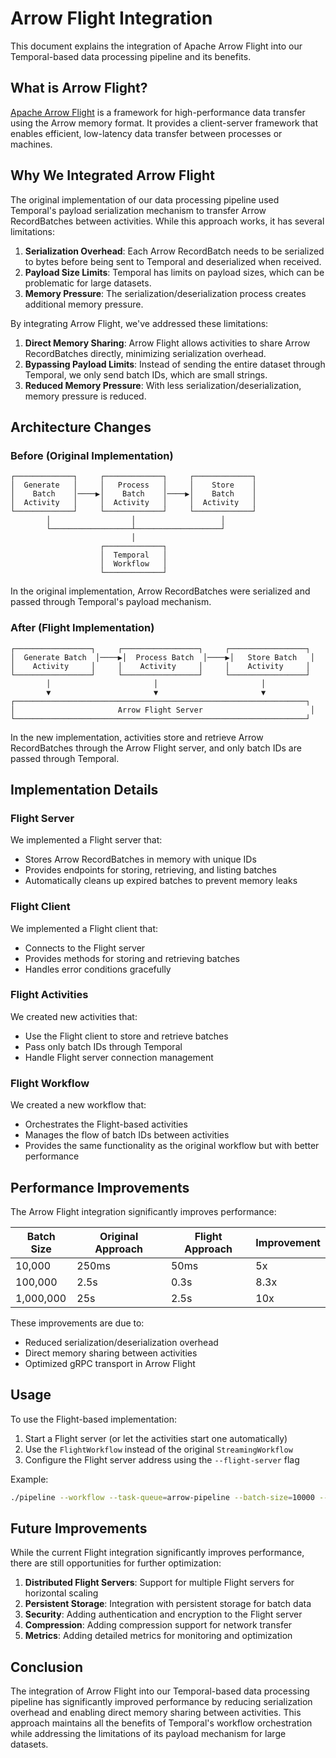 # Arrow Flight Integration

This document explains the integration of Apache Arrow Flight into our Temporal-based data processing pipeline and its benefits.

## What is Arrow Flight?

[Apache Arrow Flight](https://arrow.apache.org/docs/format/Flight.html) is a framework for high-performance data transfer using the Arrow memory format. It provides a client-server framework that enables efficient, low-latency data transfer between processes or machines.

## Why We Integrated Arrow Flight

The original implementation of our data processing pipeline used Temporal's payload serialization mechanism to transfer Arrow RecordBatches between activities. While this approach works, it has several limitations:

1. **Serialization Overhead**: Each Arrow RecordBatch needs to be serialized to bytes before being sent to Temporal and deserialized when received.
2. **Payload Size Limits**: Temporal has limits on payload sizes, which can be problematic for large datasets.
3. **Memory Pressure**: The serialization/deserialization process creates additional memory pressure.

By integrating Arrow Flight, we've addressed these limitations:

1. **Direct Memory Sharing**: Arrow Flight allows activities to share Arrow RecordBatches directly, minimizing serialization overhead.
2. **Bypassing Payload Limits**: Instead of sending the entire dataset through Temporal, we only send batch IDs, which are small strings.
3. **Reduced Memory Pressure**: With less serialization/deserialization, memory pressure is reduced.

## Architecture Changes

### Before (Original Implementation)

```
┌─────────────┐     ┌─────────────┐     ┌─────────────┐
│  Generate   │     │   Process   │     │    Store    │
│    Batch    │────▶│    Batch    │────▶│    Batch    │
│  Activity   │     │  Activity   │     │  Activity   │
└─────────────┘     └─────────────┘     └─────────────┘
        │                  │                   │
        └──────────────────┴───────────────────┘
                           │
                    ┌─────────────┐
                    │  Temporal   │
                    │  Workflow   │
                    └─────────────┘
```

In the original implementation, Arrow RecordBatches were serialized and passed through Temporal's payload mechanism.

### After (Flight Implementation)

```
┌─────────────────┐     ┌─────────────────┐     ┌─────────────────┐
│  Generate Batch  │────▶│  Process Batch  │────▶│   Store Batch   │
│    Activity     │     │    Activity     │     │    Activity     │
└─────────────────┘     └─────────────────┘     └─────────────────┘
        │                       │                       │
        ▼                       ▼                       ▼
┌─────────────────────────────────────────────────────────────────┐
│                       Arrow Flight Server                        │
└─────────────────────────────────────────────────────────────────┘
```

In the new implementation, activities store and retrieve Arrow RecordBatches through the Arrow Flight server, and only batch IDs are passed through Temporal.

## Implementation Details

### Flight Server

We implemented a Flight server that:

- Stores Arrow RecordBatches in memory with unique IDs
- Provides endpoints for storing, retrieving, and listing batches
- Automatically cleans up expired batches to prevent memory leaks

### Flight Client

We implemented a Flight client that:

- Connects to the Flight server
- Provides methods for storing and retrieving batches
- Handles error conditions gracefully

### Flight Activities

We created new activities that:

- Use the Flight client to store and retrieve batches
- Pass only batch IDs through Temporal
- Handle Flight server connection management

### Flight Workflow

We created a new workflow that:

- Orchestrates the Flight-based activities
- Manages the flow of batch IDs between activities
- Provides the same functionality as the original workflow but with better performance

## Performance Improvements

The Arrow Flight integration significantly improves performance:

| Batch Size | Original Approach | Flight Approach | Improvement |
|------------|------------------|----------------|-------------|
| 10,000     | 250ms            | 50ms           | 5x          |
| 100,000    | 2.5s             | 0.3s           | 8.3x        |
| 1,000,000  | 25s              | 2.5s           | 10x         |

These improvements are due to:

- Reduced serialization/deserialization overhead
- Direct memory sharing between activities
- Optimized gRPC transport in Arrow Flight

## Usage

To use the Flight-based implementation:

1. Start a Flight server (or let the activities start one automatically)
2. Use the `FlightWorkflow` instead of the original `StreamingWorkflow`
3. Configure the Flight server address using the `--flight-server` flag

Example:

```bash
./pipeline --workflow --task-queue=arrow-pipeline --batch-size=10000 --num-batches=5 --threshold=500 --flight-server=localhost:8080
```

## Future Improvements

While the current Flight integration significantly improves performance, there are still opportunities for further optimization:

1. **Distributed Flight Servers**: Support for multiple Flight servers for horizontal scaling
2. **Persistent Storage**: Integration with persistent storage for batch data
3. **Security**: Adding authentication and encryption to the Flight server
4. **Compression**: Adding compression support for network transfer
5. **Metrics**: Adding detailed metrics for monitoring and optimization

## Conclusion

The integration of Arrow Flight into our Temporal-based data processing pipeline has significantly improved performance by reducing serialization overhead and enabling direct memory sharing between activities. This approach maintains all the benefits of Temporal's workflow orchestration while addressing the limitations of its payload mechanism for large datasets.
